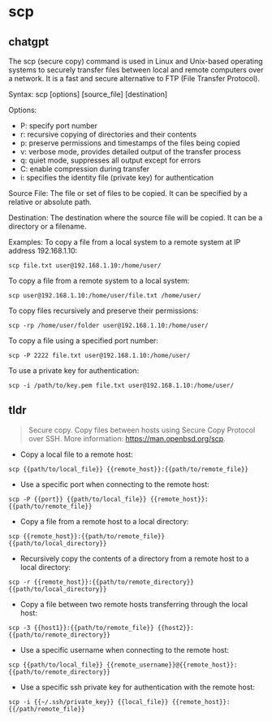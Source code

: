 # scp 
## chatgpt 
The scp (secure copy) command is used in Linux and Unix-based operating systems to securely transfer files between local and remote computers over a network. It is a fast and secure alternative to FTP (File Transfer Protocol).

Syntax:
scp [options] [source_file] [destination]

Options:
- P: specify port number
- r: recursive copying of directories and their contents
- p: preserve permissions and timestamps of the files being copied
- v: verbose mode, provides detailed output of the transfer process
- q: quiet mode, suppresses all output except for errors
- C: enable compression during transfer
- i: specifies the identity file (private key) for authentication

Source File: The file or set of files to be copied. It can be specified by a relative or absolute path.

Destination: The destination where the source file will be copied. It can be a directory or a filename.

Examples:
To copy a file from a local system to a remote system at IP address 192.168.1.10:
```
scp file.txt user@192.168.1.10:/home/user/
```

To copy a file from a remote system to a local system:
```
scp user@192.168.1.10:/home/user/file.txt /home/user/
```

To copy files recursively and preserve their permissions:
```
scp -rp /home/user/folder user@192.168.1.10:/home/user/
```

To copy a file using a specified port number:
```
scp -P 2222 file.txt user@192.168.1.10:/home/user/
```

To use a private key for authentication:
```
scp -i /path/to/key.pem file.txt user@192.168.1.10:/home/user/
``` 

## tldr 
 
> Secure copy.
> Copy files between hosts using Secure Copy Protocol over SSH.
> More information: <https://man.openbsd.org/scp>.

- Copy a local file to a remote host:

`scp {{path/to/local_file}} {{remote_host}}:{{path/to/remote_file}}`

- Use a specific port when connecting to the remote host:

`scp -P {{port}} {{path/to/local_file}} {{remote_host}}:{{path/to/remote_file}}`

- Copy a file from a remote host to a local directory:

`scp {{remote_host}}:{{path/to/remote_file}} {{path/to/local_directory}}`

- Recursively copy the contents of a directory from a remote host to a local directory:

`scp -r {{remote_host}}:{{path/to/remote_directory}} {{path/to/local_directory}}`

- Copy a file between two remote hosts transferring through the local host:

`scp -3 {{host1}}:{{path/to/remote_file}} {{host2}}:{{path/to/remote_directory}}`

- Use a specific username when connecting to the remote host:

`scp {{path/to/local_file}} {{remote_username}}@{{remote_host}}:{{path/to/remote_directory}}`

- Use a specific ssh private key for authentication with the remote host:

`scp -i {{~/.ssh/private_key}} {{local_file}} {{remote_host}}:{{/path/remote_file}}`
